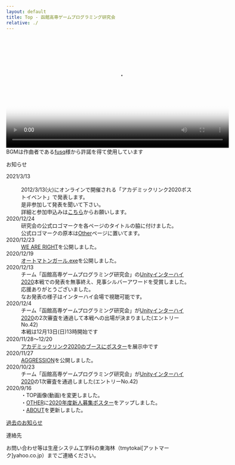 ```yaml
---
layout: default
title: Top - 函館高専ゲームプログラミング研究会
relative: ./
---
```


<div class="top_image">
<video playsinline controls loop width="600" poster="./img/top20200916.png">
<source src="./img/top20200916.mp4" type="video/mp4">
</video>
<br>
BGMは作曲者である<a href="https://soundcloud.com/fusq/perfume">fusq</a>様から許諾を得て使用しています
</div>

<div class="content">
<div class="main">

<p class="title">
お知らせ
</p>

<dl>

<dt>2021/3/13</dt>
<dd>

<br>
2012/3/13(火)にオンラインで開催される「アカデミックリンク2020ポストイベント」で発表します。
<br>
是非参加して発表を聞いて下さい。
<br>
詳細と参加申込みは<a href="https://www.cc-hakodate.jp/cch_info/6418">こちら</a>からお願いします。
</dd>


<dt>2020/12/24</dt>
<dd>
研究会の公式ロゴマークを各ページのタイトルの脇に付けました。
<br>
公式ロゴマークの原本は<a href="./other">Other</a>ページに置いてます。
</dd>

<dt>2020/12/23</dt>
<dd>
<a href="./game/WAR/">WE ARE RIGHT</a>を公開しました。
</dd>


<dt>2020/12/19</dt>
<dd>
<a href="./game/agirl/">オートマトンガール.exe</a>を公開しました。
</dd>


<dt>2020/12/13</dt>
<dd>
チーム「函館高専ゲームプログラミング研究会」の<a href="https://inter-high.unity3d.jp/">Unityインターハイ2020</a>本戦での発表を無事終え、見事シルバーアワードを受賞しました。
<br>
応援ありがとうございました。
<br>
なお発表の様子はインターハイ会場で視聴可能です。
</dd>



<dt>2020/12/4</dt>
<dd>
チーム「函館高専ゲームプログラミング研究会」が<a href="https://inter-high.unity3d.jp/">Unityインターハイ2020</a>の2次審査を通過して本戦への出場が決まりました(エントリーNo.42)
<br>
本戦は12月13日(日)13時開始です
</dd>


<dt>2020/11/28〜12/20</dt>
<dd>
<a href="https://www.cc-hakodate.jp/academiclink-web/">アカデミックリンク2020のブースに<a href="./other/poster/2020-alink.png">ポスター</a>を展示中です</a>
</dd>

<dt>2020/11/27</dt>
<dd>
<a href="./game/aggression/">AGGRESSION</a>を公開しました。
</dd>

<dt>2020/10/23</dt>
<dd>
チーム「函館高専ゲームプログラミング研究会」が<a href="https://inter-high.unity3d.jp/">Unityインターハイ2020</a>の1次審査を通過しました(エントリーNo.42)
</dd>

<dt>2020/9/16</dt>
<dd>
・TOP画像(動画)を変更しました。
<br>
・<a href="./other">OTHER</a>に<a href="./other/poster/2020.png">2020年度新人募集ポスター</a>をアップしました。
<br>
・<a href="./about">ABOUT</a>を更新しました。
</dd>


</dl>

<p>
<a href="./old.html">過去のお知らせ</a>
</p>

<p class="title">
連絡先
</p>

<p>
お問い合わせ等は生産システム工学科の東海林（tmytokai[アットマーク]yahoo.co.jp）までご連絡ください。
</p>

</div>
</div>
